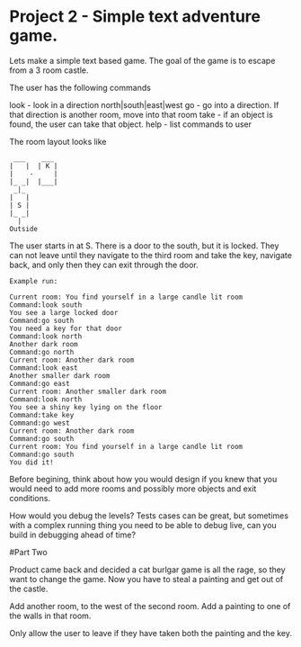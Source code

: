 # Project 2 - Simple text adventure game.

Lets make a simple text based game. The goal of the game is to escape from a 3 room castle.

The user has the following commands

look <direction> - look in a direction north|south|east|west
go <direction> - go into a direction. If that direction is another room, move into that room
take <object> - if an object is found, the user can take that object.
help - list commands to user


The room layout looks like

```
 ___    ___
|   |  | K |
|    -     |
|_ _|  |___|
 _|_
|   |
| S |
|_ _|
  |
Outside
```

The user starts in at S. There is a door to the south, but it is locked. They can not leave until
they navigate to the third room and take the key, navigate back, and only then they can exit through the door.

```
Example run:

Current room: You find yourself in a large candle lit room
Command:look south
You see a large locked door
Command:go south
You need a key for that door
Command:look north
Another dark room
Command:go north
Current room: Another dark room
Command:look east
Another smaller dark room
Command:go east
Current room: Another smaller dark room
Command:look north
You see a shiny key lying on the floor
Command:take key
Command:go west
Current room: Another dark room
Command:go south
Current room: You find yourself in a large candle lit room
Command:go south
You did it!

```

Before begining, think about how you would design if you knew that you would need to add more rooms and possibly more objects and exit conditions.


How would you debug the levels? Tests cases can be great, but sometimes with a complex running
thing you need to be able to debug live, can you build in debugging ahead of time?



#Part Two

Product came back and decided a cat burlgar game is all the rage, so they want to change the game.
Now you have to steal a painting and get out of the castle.

Add another room, to the west of the second room. Add a painting to one of the walls in that room.

Only allow the user to leave if they have taken both the painting and the key.
